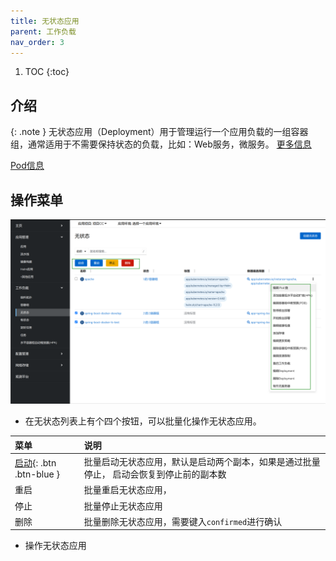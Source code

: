 ```yaml
---
title: 无状态应用
parent: 工作负载
nav_order: 3
---
```


1. TOC
{:toc}

## 介绍

{: .note }
无状态应用（Deployment）用于管理运行一个应用负载的一组容器组，通常适用于不需要保持状态的负载，比如：Web服务，微服务。
[更多信息](https://kubernetes.io/zh-cn/docs/concepts/workloads/controllers/deployment)

[Pod信息](../pods)

## 操作菜单

![](imgs/deployments.png)

- 在无状态列表上有个四个按钮，可以批量化操作无状态应用。
 

| 菜单                        | 说明                                           |
|:--------------------------|:---------------------------------------------|
| [启动](){: .btn .btn-blue } | 批量启动无状态应用，默认是启动两个副本，如果是通过批量停止， 启动会恢复到停止前的副本数 |
| 重启                        | 批量重启无状态应用，                                   |
| 停止                        | 批量停止无状态应用                                    |
| 删除                        | 批量删除无状态应用，需要键入`confirmed`进行确认                |

- 操作无状态应用

